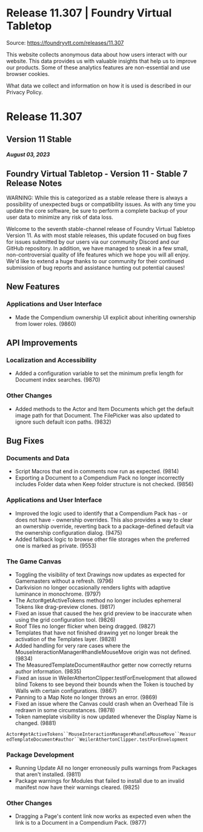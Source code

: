 # Release 11.307 | Foundry Virtual Tabletop

Source: https://foundryvtt.com/releases/11.307

This website collects anonymous data about how users interact with our website. This data provides us with 
        valuable insights that help us to improve our products. Some of these analytics features are non-essential 
        and use browser cookies.

What data we collect and information on how it is used is described in our 
        Privacy Policy.


# Release 11.307


## Version 11 Stable


##### August 03, 2023


## Foundry Virtual Tabletop - Version 11 - Stable 7 Release Notes

WARNING: While this is categorized as a stable release there is always a possibility of unexpected bugs or compatibility issues. As with any time you update the core software, be sure to perform a complete backup of your user data to minimize any risk of data loss.

Welcome to the seventh stable-channel release of Foundry Virtual Tabletop Version 11. As with most stable releases, this update focused on bug fixes for issues submitted by our users via our community Discord and our GitHub repository. In addition, we have managed to sneak in a few small, non-controversial quality of life features which we hope you will all enjoy. We'd like to extend a huge thanks to our community for their continued submission of bug reports and assistance hunting out potential causes!


## New Features


### Applications and User Interface

- Made the Compendium ownership UI explicit about inheriting ownership from lower roles. (9860)


## API Improvements


### Localization and Accessibility

- Added a configuration variable to set the minimum prefix length for Document index searches. (9870)


### Other Changes

- Added methods to the Actor and Item Documents which get the default image path for that Document. The FilePicker was also updated to ignore such default icon paths. (9832)


## Bug Fixes


### Documents and Data

- Script Macros that end in comments now run as expected. (9814)
- Exporting a Document to a Compendium Pack no longer incorrectly includes Folder data when Keep folder structure is not checked. (9856)


### Applications and User Interface

- Improved the logic used to identify that a Compendium Pack has - or does not have - ownership overrides. This also provides a way to clear an ownership override, reverting back to a package-defined default via the ownership configuration dialog. (9475)
- Added fallback logic to browse other file storages when the preferred one is marked as private. (9553)


### The Game Canvas

- Toggling the visibility of text Drawings now updates as expected for Gamemasters without a refresh. (9796)
- Darkvision no longer occasionally renders lights with adaptive luminance in monochrome. (9797)
- The Actor#getActiveTokens method no longer includes ephemeral Tokens like drag-preview clones. (9817)
- Fixed an issue that caused the hex grid preview to be inaccurate when using the grid configuration tool. (9826)
- Roof Tiles no longer flicker when being dragged. (9827)
- Templates that have not finished drawing yet no longer break the activation of the Templates layer. (9828)
- Added handling for very rare cases where the MouseInteractionManager#handleMouseMove origin was not defined. (9834)
- The MeasuredTemplateDocument#author getter now correctly returns author information. (9835)
- Fixed an issue in WeilerAthertonClipper.testForEnvelopment that allowed blind Tokens to see beyond their bounds when the Token is touched by Walls with certain configurations. (9867)
- Panning to a Map Note no longer throws an error. (9869)
- Fixed an issue where the Canvas could crash when an Overhead Tile is redrawn in some circumstances. (9878)
- Token nameplate visibility is now updated whenever the Display Name is changed. (9881)

`Actor#getActiveTokens``MouseInteractionManager#handleMouseMove``MeasuredTemplateDocument#author``WeilerAthertonClipper.testForEnvelopment`
### Package Development

- Running Update All no longer erroneously pulls warnings from Packages that aren't installed. (9811)
- Package warnings for Modules that failed to install due to an invalid manifest now have their warnings cleared. (9825)


### Other Changes

- Dragging a Page's content link now works as expected even when the link is to a Document in a Compendium Pack. (9877)

